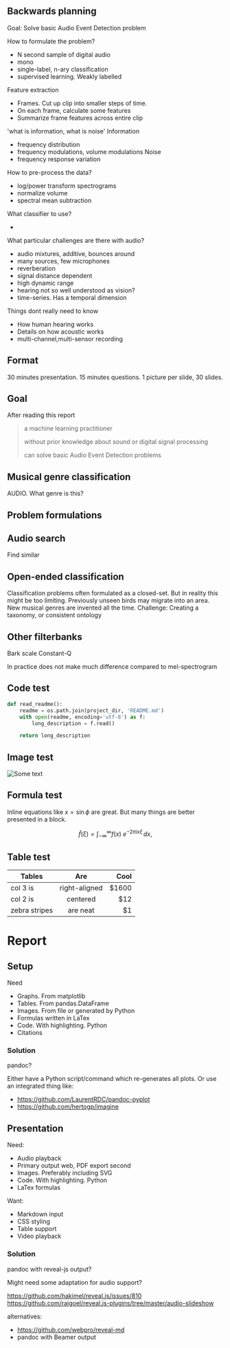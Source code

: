 

## Backwards planning

Goal:
Solve basic Audio Event Detection problem

How to formulate the problem?

- N second sample of digital audio
- mono
- single-label, n-ary classification
- supervised learning. Weakly labelled

Feature extraction

- Frames. Cut up clip into smaller steps of time.
- On each frame, calculate some features
- Summarize frame features across entire clip

'what is information, what is noise'
Information
- frequency distribution
- frequency modulations, volume modulations
Noise
- frequency response variation

How to pre-process the data?

- log/power transform spectrograms
- normalize volume
- spectral mean subtraction

What classifier to use?

- 

What particular challenges are there with audio?

- audio mixtures, additive, bounces around
- many sources, few microphones
- reverberation
- signal distance dependent
- high dynamic range
- hearing not so well understood as vision?
- time-series. Has a temporal dimension

Things dont really need to know

- How human hearing works
- Details on how acoustic works
- multi-channel,multi-sensor recording

## Format
30 minutes presentation. 15 minutes questions.
1 picture per slide, 30 slides.

## Goal
After reading this report

> a machine learning practitioner
> 
> without prior knowledge about sound
> or digital signal processing
> 
> can solve basic Audio Event Detection problems

## Musical genre classification
AUDIO. What genre is this?

## Problem formulations

## Audio search
Find similar

## Open-ended classification
Classification problems often formulated as a closed-set. 
But in reality this might be too limiting.
Previously unseen birds may migrate into an area.
New musical genres are invented all the time.
Challenge: Creating a taxonomy, or consistent ontology

## Other filterbanks
Bark scale
Constant-Q

In practice does not make much difference compared to mel-spectrogram

## Code test

```python
def read_readme():
    readme = os.path.join(project_dir, 'README.md')
    with open(readme, encoding='utf-8') as f:
        long_description = f.read()

    return long_description
```

## Image test

![Some text](./plot.png)


## Formula test

Inline equations like $x=\sin{\phi}$ are great.
But many things are better presented in a block.

$$\hat{f}(\xi) = \int_{-\infty}^{\infty} f(x)\ e^{-2\pi i x \xi}\,dx,$$

## Table test

| Tables        | Are           | Cool  |
| ------------- |:-------------:| -----:|
| col 3 is      | right-aligned | $1600 |
| col 2 is      | centered      |   $12 |
| zebra stripes | are neat      |    $1 |




# Report

## Setup

Need

* Graphs. From matplotlib
* Tables. From pandas.DataFrame
* Images. From file or generated by Python
* Formulas written in LaTex
* Code. With highlighting. Python
* Citations

### Solution
pandoc?

Either have a Python script/command which re-generates all plots.
Or use an integrated thing like:

* https://github.com/LaurentRDC/pandoc-pyplot
* https://github.com/hertogp/imagine

## Presentation

Need:

* Audio playback
* Primary output web, PDF export second
* Images. Preferably including SVG
* Code. With highlighting. Python
* LaTex formulas

Want:

* Markdown input
* CSS styling
* Table support
* Video playback

### Solution
pandoc with reveal-js output?

Might need some adaptation for audio support?

https://github.com/hakimel/reveal.js/issues/810
https://github.com/rajgoel/reveal.js-plugins/tree/master/audio-slideshow

alternatives:

* https://github.com/webpro/reveal-md
* pandoc with Beamer output


